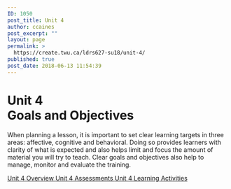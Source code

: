 ```yaml
---
ID: 1050
post_title: Unit 4
author: ccaines
post_excerpt: ""
layout: page
permalink: >
  https://create.twu.ca/ldrs627-su18/unit-4/
published: true
post_date: 2018-06-13 11:54:39
---
```

<!--themify_builder_static-->

<h1>Unit 4<br />Goals and Objectives</h1>

When planning a lesson, it is important to set clear learning targets in three areas: affective, cognitive and behavioral. Doing so provides learners with clarity of what is expected and also helps limit and focus the amount of material you will try to teach. Clear goals and objectives also help to manage, monitor and evaluate the training.

<a href="https://create.twu.ca/ldrs627-su18/unit-4-overview/"> Unit 4 Overview </a> <a href="https://create.twu.ca/ldrs627-su18/unit-4-topic-1/"> Unit 4 Assessments </a> <a href="https://create.twu.ca/ldrs627-su18/unit-4-learning-activities/"> Unit 4 Learning Activities </a><!--/themify_builder_static-->